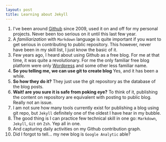 ```yaml
---
layout: post
title: Learning about Jekyll
---
```

1. I've been around [Github](https://github.com) since 2009, used it on and off for my personal projects. Never been too serious on it until this last few year.
2. A *familiarization* with `Markdown` language is quite important if you want to get serious in contributing to public repository. This however, never have been in my skill list, I just know the basic of it.
3. Few years ago, I heard about using Github as a free blog. For me at that time, it was quite a revolutionary. For me the only familiar free blog platform were only [Wordpress](https://wordpress.com) and some other less familiar name.
4. **So you telling me, we can use git to create blog** Yes, and it has been a while.
4. **So how they do it?** They just use the git repository as the database of the blog posts.
5. **Wait! are you sure it is safe from poking eye?** To think of it, publishing the content on repository are equivalent with posting to public blog. Really not an issue.
6. I am not sure how many tools currently exist for publishing a blog using git repo, but `Jekyll` definitely one of the oldest I have hear in my bubble.
7. The good thing is I can practice few technical skill in one go: `Markdown`, `Jekyll`, `Git` on `Zsh`. Yep all in one.
8. And capturing daily activities on my Github contribution graph.
9. Did I forgot to tell... my new blog is `Google Analytic` able?